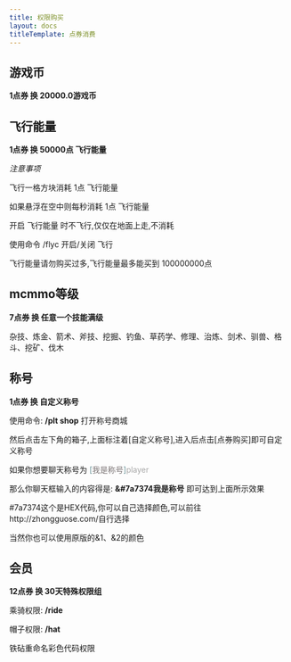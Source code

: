 ```yaml
---
title: 权限购买
layout: docs
titleTemplate: 点券消费
---
```


## 游戏币

**1点券 换 20000.0游戏币**

## 飞行能量

**1点券 换 50000点 飞行能量**

*注意事项*

飞行一格方块消耗 1点 飞行能量

如果悬浮在空中则每秒消耗 1点 飞行能量

开启 飞行能量 时不飞行,仅仅在地面上走,不消耗

使用命令 /flyc 开启/关闭 飞行

飞行能量请勿购买过多,飞行能量最多能买到 100000000点

## mcmmo等级

**7点券 换 任意一个技能满级**

杂技、炼金、箭术、斧技、挖掘、钓鱼、草药学、修理、治炼、剑术、驯兽、格斗、挖矿、伐木

## 称号

**1点券 换 自定义称号**

使用命令: **/plt shop** 打开称号商城

然后点击左下角的箱子,上面标注着[自定义称号],进入后点击[点券购买]即可自定义称号

如果你想要聊天称号为 <font color=#648e93>[</font><font color=#7a7374>我是称号</font><font color=#648e93>]</font><font color=#A8A8A8>player</font>

那么你聊天框输入的内容得是: **&#7a7374我是称号** 即可达到上面所示效果

#7a7374这个是HEX代码,你可以自己选择颜色,可以前往http://zhongguose.com/自行选择

当然你也可以使用原版的&1、&2的颜色

## 会员

**12点券 换 30天特殊权限组**

乘骑权限: **/ride**

帽子权限: **/hat**

铁砧重命名彩色代码权限